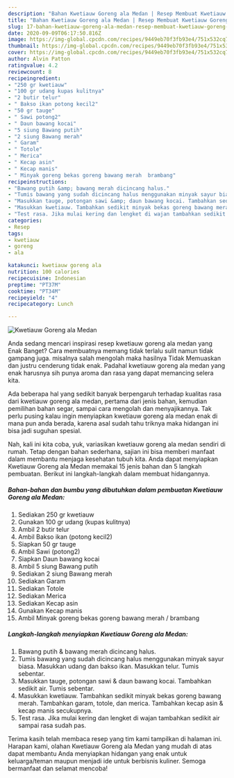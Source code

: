 ```yaml
---
description: "Bahan Kwetiauw Goreng ala Medan | Resep Membuat Kwetiauw Goreng ala Medan Yang Enak dan Simpel"
title: "Bahan Kwetiauw Goreng ala Medan | Resep Membuat Kwetiauw Goreng ala Medan Yang Enak dan Simpel"
slug: 17-bahan-kwetiauw-goreng-ala-medan-resep-membuat-kwetiauw-goreng-ala-medan-yang-enak-dan-simpel
date: 2020-09-09T06:17:50.816Z
image: https://img-global.cpcdn.com/recipes/9449eb70f3fb93e4/751x532cq70/kwetiauw-goreng-ala-medan-foto-resep-utama.jpg
thumbnail: https://img-global.cpcdn.com/recipes/9449eb70f3fb93e4/751x532cq70/kwetiauw-goreng-ala-medan-foto-resep-utama.jpg
cover: https://img-global.cpcdn.com/recipes/9449eb70f3fb93e4/751x532cq70/kwetiauw-goreng-ala-medan-foto-resep-utama.jpg
author: Alvin Patton
ratingvalue: 4.2
reviewcount: 8
recipeingredient:
- "250 gr kwetiauw"
- "100 gr udang kupas kulitnya"
- "2 butir telur"
- " Bakso ikan potong kecil2"
- "50 gr tauge"
- " Sawi potong2"
- " Daun bawang kocai"
- "5 siung Bawang putih"
- "2 siung Bawang merah"
- " Garam"
- " Totole"
- " Merica"
- " Kecap asin"
- " Kecap manis"
- " Minyak goreng bekas goreng bawang merah  brambang"
recipeinstructions:
- "Bawang putih &amp; bawang merah dicincang halus."
- "Tumis bawang yang sudah dicincang halus menggunakan minyak sayur biasa. Masukkan udang dan bakso ikan. Masukkan telur. Tumis sebentar."
- "Masukkan tauge, potongan sawi &amp; daun bawang kocai. Tambahkan sedikit air. Tumis sebentar."
- "Masukkan kwetiauw. Tambahkan sedikit minyak bekas goreng bawang merah. Tambahkan garam, totole, dan merica. Tambahkan kecap asin &amp; kecap manis secukupnya."
- "Test rasa. Jika mulai kering dan lengket di wajan tambahkan sedikit air sampai rasa sudah pas."
categories:
- Resep
tags:
- kwetiauw
- goreng
- ala

katakunci: kwetiauw goreng ala 
nutrition: 100 calories
recipecuisine: Indonesian
preptime: "PT37M"
cooktime: "PT34M"
recipeyield: "4"
recipecategory: Lunch

---
```



![Kwetiauw Goreng ala Medan](https://img-global.cpcdn.com/recipes/9449eb70f3fb93e4/751x532cq70/kwetiauw-goreng-ala-medan-foto-resep-utama.jpg)

Anda sedang mencari inspirasi resep kwetiauw goreng ala medan yang Enak Banget? Cara membuatnya memang tidak terlalu sulit namun tidak gampang juga. misalnya salah mengolah maka hasilnya Tidak Memuaskan dan justru cenderung tidak enak. Padahal kwetiauw goreng ala medan yang enak harusnya sih punya aroma dan rasa yang dapat memancing selera kita.

Ada beberapa hal yang sedikit banyak berpengaruh terhadap kualitas rasa dari kwetiauw goreng ala medan, pertama dari jenis bahan, kemudian pemilihan bahan segar, sampai cara mengolah dan menyajikannya. Tak perlu pusing kalau ingin menyiapkan kwetiauw goreng ala medan enak di mana pun anda berada, karena asal sudah tahu triknya maka hidangan ini bisa jadi suguhan spesial.




Nah, kali ini kita coba, yuk, variasikan kwetiauw goreng ala medan sendiri di rumah. Tetap dengan bahan sederhana, sajian ini bisa memberi manfaat dalam membantu menjaga kesehatan tubuh kita. Anda dapat menyiapkan Kwetiauw Goreng ala Medan memakai 15 jenis bahan dan 5 langkah pembuatan. Berikut ini langkah-langkah dalam membuat hidangannya.

<!--inarticleads1-->

##### Bahan-bahan dan bumbu yang dibutuhkan dalam pembuatan Kwetiauw Goreng ala Medan:

1. Sediakan 250 gr kwetiauw
1. Gunakan 100 gr udang (kupas kulitnya)
1. Ambil 2 butir telur
1. Ambil  Bakso ikan (potong kecil2)
1. Siapkan 50 gr tauge
1. Ambil  Sawi (potong2)
1. Siapkan  Daun bawang kocai
1. Ambil 5 siung Bawang putih
1. Sediakan 2 siung Bawang merah
1. Sediakan  Garam
1. Sediakan  Totole
1. Sediakan  Merica
1. Sediakan  Kecap asin
1. Gunakan  Kecap manis
1. Ambil  Minyak goreng bekas goreng bawang merah / brambang




<!--inarticleads2-->

##### Langkah-langkah menyiapkan Kwetiauw Goreng ala Medan:

1. Bawang putih &amp; bawang merah dicincang halus.
1. Tumis bawang yang sudah dicincang halus menggunakan minyak sayur biasa. Masukkan udang dan bakso ikan. Masukkan telur. Tumis sebentar.
1. Masukkan tauge, potongan sawi &amp; daun bawang kocai. Tambahkan sedikit air. Tumis sebentar.
1. Masukkan kwetiauw. Tambahkan sedikit minyak bekas goreng bawang merah. Tambahkan garam, totole, dan merica. Tambahkan kecap asin &amp; kecap manis secukupnya.
1. Test rasa. Jika mulai kering dan lengket di wajan tambahkan sedikit air sampai rasa sudah pas.




Terima kasih telah membaca resep yang tim kami tampilkan di halaman ini. Harapan kami, olahan Kwetiauw Goreng ala Medan yang mudah di atas dapat membantu Anda menyiapkan hidangan yang enak untuk keluarga/teman maupun menjadi ide untuk berbisnis kuliner. Semoga bermanfaat dan selamat mencoba!
